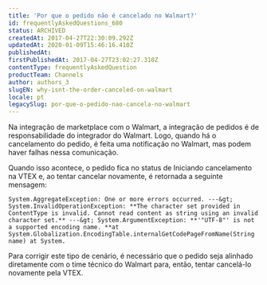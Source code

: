 ```yaml
---
title: 'Por que o pedido não é cancelado no Walmart?'
id: frequentlyAskedQuestions_680
status: ARCHIVED
createdAt: 2017-04-27T22:30:09.292Z
updatedAt: 2020-01-09T15:46:16.410Z
publishedAt: 
firstPublishedAt: 2017-04-27T23:02:27.310Z
contentType: frequentlyAskedQuestion
productTeam: Channels
author: authors_3
slugEN: why-isnt-the-order-canceled-on-walmart
locale: pt
legacySlug: por-que-o-pedido-nao-cancela-no-walmart
---
```


Na integração de marketplace com o Walmart, a integração de pedidos é de responsabilidade do integrador do Walmart. Logo, quando há o cancelamento do pedido, é feita uma notificação no Walmart, mas podem haver falhas nessa comunicação.

Quando isso acontece, o pedido fica no status de Iniciando cancelamento na VTEX e, ao tentar cancelar novamente, é retornada a seguinte mensagem:

`System.AggregateException: One or more errors occurred. ---&gt; System.InvalidOperationException: **The character set provided in ContentType is invalid. Cannot read content as string using an invalid character set.** ---&gt; System.ArgumentException: **'"UTF-8"' is not a supported encoding name. **at System.Globalization.EncodingTable.internalGetCodePageFromName(String name) at System.`

Para corrigir este tipo de cenário, é necessário que o pedido seja alinhado diretamente com o time técnico do Walmart para, então, tentar cancelá-lo novamente pela VTEX.

